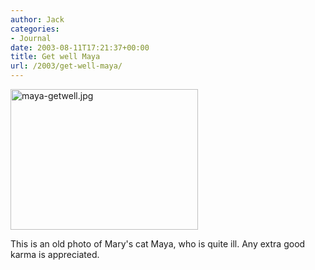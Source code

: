 ```yaml
---
author: Jack
categories:
- Journal
date: 2003-08-11T17:21:37+00:00
title: Get well Maya
url: /2003/get-well-maya/
---
```


<img alt="maya-getwell.jpg" src="http://jackbaty.com/images/blog/maya-getwell.jpg" width="300" height="225" border="0" />
  

  
This is an old photo of Mary's cat Maya, who is quite ill. Any extra good karma is appreciated.